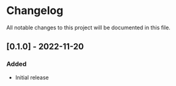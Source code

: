 # Changelog

All notable changes to this project will be documented in this file.

## [0.1.0] - 2022-11-20

### Added
 - Initial release
